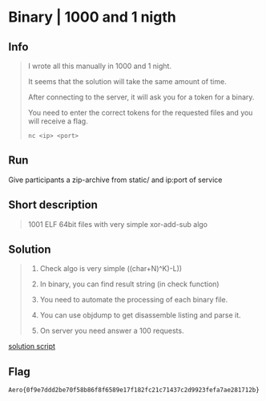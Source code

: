 # Binary | 1000 and 1 nigth

## Info

> I wrote all this manually in 1000 and 1 night. 
>
> It seems that the solution will take the same amount of time.
>
> After connecting to the server, it will ask you for a token for a binary. 
> 
> You need to enter the correct tokens for the requested files and you will receive a flag.
>
> `nc <ip> <port>`

## Run

Give participants a zip-archive from static/ and ip:port of service

## Short description

> 1001 ELF 64bit files with very simple xor-add-sub algo

## Solution

> 1. Check algo is very simple ((char+N)^K)-L))
>
> 2. In binary, you can find result string (in check function)
>
> 3. You need to automate the processing of each binary file.
> 
> 4. You can use objdump to get disassemble listing and parse it.
>
> 5. On server you need answer a 100 requests.

[solution script](solve/solver.py)
 
## Flag

`Aero{0f9e7ddd2be70f58b86f8f6589e17f182fc21c71437c2d9923fefa7ae281712b}`
